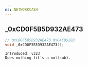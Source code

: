 ```yaml
---
ns: NETWORKCASH
---
```

## _0xCD0F5B5D932AE473

```c
// 0xCD0F5B5D932AE473 0xC4CD928D
void _0xCD0F5B5D932AE473();
```

```
Introduced: v323
Does nothing (it's a nullsub).
```

